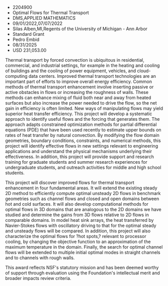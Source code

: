 
* 2204900
* Optimal Flows for Thermal Transport
* DMS,APPLIED MATHEMATICS
* 09/01/2022,07/07/2022
* Silas Alben,MI,Regents of the University of Michigan - Ann Arbor
* Standard Grant
* Pedro Embid
* 08/31/2025
* USD 231,053.00

Thermal transport by forced convection is ubiquitous in residential, commercial,
and industrial settings, for example in the heating and cooling of buildings and
the cooling of power equipment, vehicles, and cloud-computing data centers.
Improved thermal transport technologies are an important part of efforts to
improve overall energy efficiency. Common methods of thermal transport
enhancement involve inserting passive or active obstacles in flows or increasing
the roughness of walls. These methods can enhance mixing of fluid both near and
away from heated surfaces but also increase the power needed to drive the flow,
so the net gain in efficiency is often limited. New ways of manipulating flows
may yield superior heat transfer efficiency. This project will develop a
systematic approach to identify useful flows and the forcing that generates
them. The approach adapts constrained optimization methods for partial
differential equations (PDE) that have been used recently to estimate upper
bounds on rates of heat transfer by natural convection. By modifying the flow
domain geometries, boundary conditions, constraints, and numerical methods, this
project will identify effective flows in new settings relevant to engineering
applications and understand the physical mechanisms underlying their
effectiveness. In addition, this project will provide support and research
training for graduate students and summer research experiences for undergraduate
students, and outreach activities for middle and high school students.

This project will discover improved flows for thermal transport enhancement in
four fundamental areas. It will extend the existing steady 2D method to
efficiently compute optimal unsteady 2D flows in benchmark geometries such as
channel flows and closed and open domains between hot and cold surfaces. It will
also develop computational methods for optimal flows in 3D domains that are
analogous to the 2D domains we have studied and determine the gains from 3D
flows relative to 2D flows in comparable domains. In model heat sink arrays, the
heat transferred by Navier-Stokes flows with oscillatory driving to that for the
optimal steady and unsteady flows will be compared. In addition, this project
will also characterize the optimal flows for ?hot spots,? relevant to processor
cooling, by changing the objective function to an approximation of the maximum
temperature in the domain. Finally, the search for optimal channel flows will be
extended to multiple initial optimal modes in straight channels and to channels
with rough walls.

This award reflects NSF's statutory mission and has been deemed worthy of
support through evaluation using the Foundation's intellectual merit and broader
impacts review criteria.
